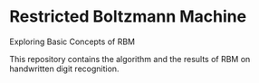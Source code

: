 # Restricted Boltzmann Machine

Exploring Basic Concepts of RBM

This repository contains the algorithm and the results of RBM on handwritten digit recognition.

